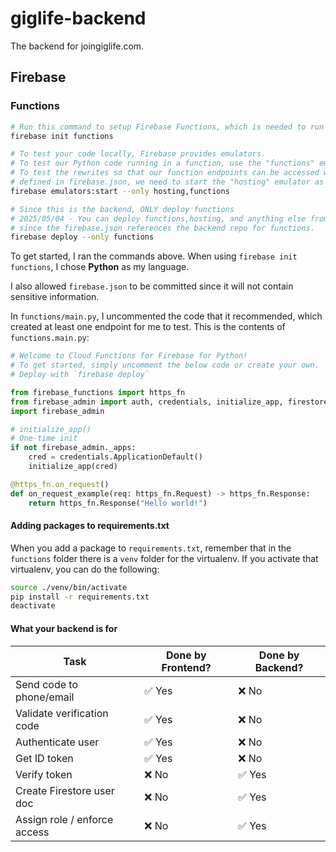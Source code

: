 # giglife-backend

The backend for joingiglife.com.

## Firebase

### Functions

```bash
# Run this command to setup Firebase Functions, which is needed to run the backend code
firebase init functions

# To test your code locally, Firebase provides emulators.
# To test our Python code running in a function, use the "functions" emulator
# To test the rewrites so that our function endpoints can be accessed with the "/api/**" prefix
# defined in firebase.json, we need to start the "hosting" emulator as well.
firebase emulators:start --only hosting,functions

# Since this is the backend, ONLY deploy functions
# 2025/05/04 - You can deploy functions,hosting, and anything else from the frontend repo only
# since the firebase.json references the backend repo for functions.
firebase deploy --only functions
```

To get started, I ran the commands above. When using `firebase init functions`, I chose **Python**
as my language.

I also allowed `firebase.json` to be committed since it will not contain sensitive information.

In `functions/main.py`, I uncommented the code that it recommended, which created at least one endpoint
for me to test. This is the contents of `functions.main.py`:

```python
# Welcome to Cloud Functions for Firebase for Python!
# To get started, simply uncomment the below code or create your own.
# Deploy with `firebase deploy`

from firebase_functions import https_fn
from firebase_admin import auth, credentials, initialize_app, firestore
import firebase_admin

# initialize_app()
# One-time init
if not firebase_admin._apps:
    cred = credentials.ApplicationDefault()
    initialize_app(cred)

@https_fn.on_request()
def on_request_example(req: https_fn.Request) -> https_fn.Response:
    return https_fn.Response("Hello world!")
```

#### Adding packages to requirements.txt

When you add a package to `requirements.txt`, remember that in the `functions` folder there is a
`venv` folder for the virtualenv. If you activate that virtualenv, you can do the following:

```bash
source ./venv/bin/activate
pip install -r requirements.txt
deactivate
```

#### What your backend is for

| Task  | Done by Frontend? | Done by Backend? |
| ----- | ----------------- | ---------------- |
| Send code to phone/email | ✅ Yes | ❌ No |
| Validate verification code | ✅ Yes | ❌ No |
| Authenticate user | ✅ Yes | ❌ No |
| Get ID token | ✅ Yes | ❌ No |
| Verify token | ❌ No | ✅ Yes |
| Create Firestore user doc | ❌ No | ✅ Yes |
| Assign role / enforce access | ❌ No | ✅ Yes |
